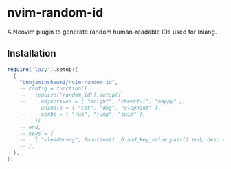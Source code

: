 # nvim-random-id

A Neovim plugin to generate random human-readable IDs used for Inlang.

## Installation

```lua
require('lazy').setup({
  {
    "benjaminshawki/nvim-random-id",
    -- config = function()
    --   require('random_id').setup({
    --     adjectives = { "bright", "cheerful", "happy" },
    --     animals = { "cat", "dog", "elephant" },
    --     verbs = { "run", "jump", "swim" },
    --   })
    -- end,
    -- keys = {
    --   { "<leader>cg", function() _G.add_key_value_pair() end, desc = "Add key-value pair" },
    -- },
  },
})
